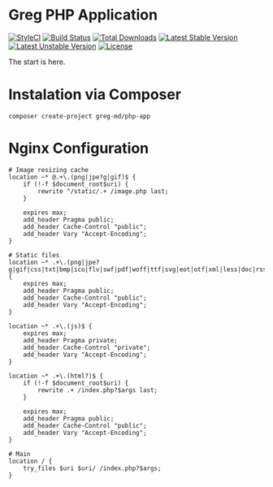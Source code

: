 # Greg PHP Application

[![StyleCI](https://styleci.io/repos/72987376/shield?style=flat)](https://styleci.io/repos/72987376)
[![Build Status](https://travis-ci.org/greg-md/php-app.svg)](https://travis-ci.org/greg-md/php-app)
[![Total Downloads](https://poser.pugx.org/greg-md/php-app/d/total.svg)](https://packagist.org/packages/greg-md/php-app)
[![Latest Stable Version](https://poser.pugx.org/greg-md/php-app/v/stable.svg)](https://packagist.org/packages/greg-md/php-app)
[![Latest Unstable Version](https://poser.pugx.org/greg-md/php-app/v/unstable.svg)](https://packagist.org/packages/greg-md/php-app)
[![License](https://poser.pugx.org/greg-md/php-app/license.svg)](https://packagist.org/packages/greg-md/php-app)

The start is here.

# Instalation via Composer

`composer create-project greg-md/php-app`

# Nginx Configuration

```nginx
# Image resizing cache
location ~* @.+\.(png|jpe?g|gif)$ {
    if (!-f $document_root$uri) {
        rewrite ^/static/.+ /image.php last;
    }

    expires max;
    add_header Pragma public;
    add_header Cache-Control "public";
    add_header Vary "Accept-Encoding";
}

# Static files
location ~* .+\.(png|jpe?g|gif|css|txt|bmp|ico|flv|swf|pdf|woff|ttf|svg|eot|otf|xml|less|doc|rss|zip|mp3|rar|exe|wmv|doc|avi|ppt|mpg|mpeg|tif|wav|mov|psd|ai|xls|mp4|m4a|dat|dmg|iso|m4v|torrent)$ {
    expires max;
    add_header Pragma public;
    add_header Cache-Control "public";
    add_header Vary "Accept-Encoding";
}

location ~* .+\.(js)$ {
    expires max;
    add_header Pragma private;
    add_header Cache-Control "private";
    add_header Vary "Accept-Encoding";
}

location ~* .+\.(html?)$ {
    if (!-f $document_root$uri) {
        rewrite .+ /index.php?$args last;
    }

    expires max;
    add_header Pragma public;
    add_header Cache-Control "public";
    add_header Vary "Accept-Encoding";
}

# Main
location / {
    try_files $uri $uri/ /index.php?$args;
}
```